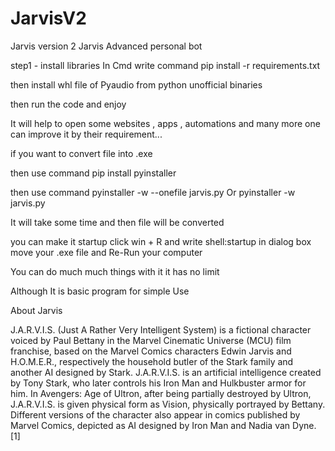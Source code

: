 # JarvisV2
Jarvis version 2
Jarvis Advanced personal bot

step1 - install libraries In Cmd write command pip install -r requirements.txt

then install whl file of Pyaudio from python unofficial binaries

then run the code and enjoy

It will help to open some websites , apps , automations and many more one can improve it by their requirement...

if you want to convert file into .exe

then use command pip install pyinstaller

then use command pyinstaller -w --onefile jarvis.py Or pyinstaller -w jarvis.py

It will take some time and then file will be converted

you can make it startup click win + R and write shell:startup in dialog box move your .exe file and Re-Run your computer

You can do much much things with it it has no limit

Although It is basic program for simple Use

About Jarvis 

J.A.R.V.I.S. (Just A Rather Very Intelligent System) is a fictional character voiced by Paul Bettany in the Marvel Cinematic Universe (MCU) film franchise, based on the Marvel Comics characters Edwin Jarvis and H.O.M.E.R., respectively the household butler of the Stark family and another AI designed by Stark. J.A.R.V.I.S. is an artificial intelligence created by Tony Stark, who later controls his Iron Man and Hulkbuster armor for him. In Avengers: Age of Ultron, after being partially destroyed by Ultron, J.A.R.V.I.S. is given physical form as Vision, physically portrayed by Bettany. Different versions of the character also appear in comics published by Marvel Comics, depicted as AI designed by Iron Man and Nadia van Dyne.[1]
